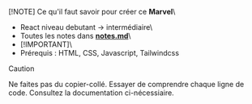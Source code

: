 [!NOTE]
Ce qu'il faut savoir pour créer ce **Marvel**\
- React niveau debutant -> intermédiaire\
- Toutes les notes dans <ins>**notes.md**</ins>\
- [!IMPORTANT]\
- Prérequis : HTML, CSS, Javascript, Tailwindcss
> [!CAUTION]
> Ne faites pas du copier-collé. Essayer de comprendre chaque ligne de code. Consultez la documentation ci-nécessiaire.

